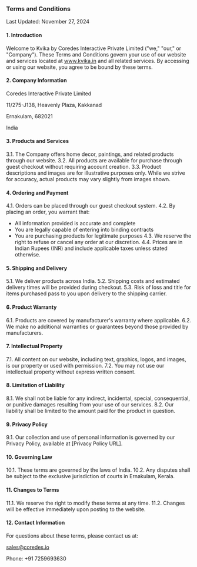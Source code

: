 ### Terms and Conditions

Last Updated: November 27, 2024

#### 1. Introduction

Welcome to Kvika by Coredes Interactive Private Limited ("we," "our," or "Company"). These Terms and Conditions govern your use of our website and services located at www.kvika.in and all related services. By accessing or using our website, you agree to be bound by these terms.

#### 2. Company Information

Coredes Interactive Private Limited

11/275-J138, Heavenly Plaza, Kakkanad

Ernakulam, 682021

India

#### 3. Products and Services

3.1. The Company offers home decor, paintings, and related products through our website.
3.2. All products are available for purchase through guest checkout without requiring account creation.
3.3. Product descriptions and images are for illustrative purposes only. While we strive for accuracy, actual products may vary slightly from images shown.

#### 4. Ordering and Payment

4.1. Orders can be placed through our guest checkout system.
4.2. By placing an order, you warrant that:

- All information provided is accurate and complete
- You are legally capable of entering into binding contracts
- You are purchasing products for legitimate purposes
  4.3. We reserve the right to refuse or cancel any order at our discretion.
  4.4. Prices are in Indian Rupees (INR) and include applicable taxes unless stated otherwise.

#### 5. Shipping and Delivery

5.1. We deliver products across India.
5.2. Shipping costs and estimated delivery times will be provided during checkout.
5.3. Risk of loss and title for items purchased pass to you upon delivery to the shipping carrier.

#### 6. Product Warranty

6.1. Products are covered by manufacturer's warranty where applicable.
6.2. We make no additional warranties or guarantees beyond those provided by manufacturers.

#### 7. Intellectual Property

7.1. All content on our website, including text, graphics, logos, and images, is our property or used with permission.
7.2. You may not use our intellectual property without express written consent.

#### 8. Limitation of Liability

8.1. We shall not be liable for any indirect, incidental, special, consequential, or punitive damages resulting from your use of our services.
8.2. Our liability shall be limited to the amount paid for the product in question.

#### 9. Privacy Policy

9.1. Our collection and use of personal information is governed by our Privacy Policy, available at [Privacy Policy URL].

#### 10. Governing Law

10.1. These terms are governed by the laws of India.
10.2. Any disputes shall be subject to the exclusive jurisdiction of courts in Ernakulam, Kerala.

#### 11. Changes to Terms

11.1. We reserve the right to modify these terms at any time.
11.2. Changes will be effective immediately upon posting to the website.

#### 12. Contact Information

For questions about these terms, please contact us at:

sales@coredes.io

Phone: +91 7259693630

